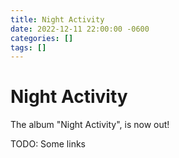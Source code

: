 ```yaml
---
title: Night Activity
date: 2022-12-11 22:00:00 -0600
categories: []
tags: []
---
```


# Night Activity

The album "Night Activity", is now out!

TODO: Some links
